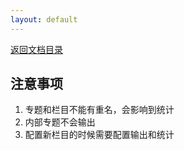```yaml
---
layout: default
---
```

[返回文档目录](../)

## 注意事项

1. 专题和栏目不能有重名，会影响到统计
2. 内部专题不会输出
3. 配置新栏目的时候需要配置输出和统计
